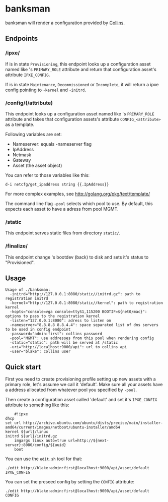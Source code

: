 # banksman

banksman will render a configuration provided by [Collins](http://tumblr.github.io/collins/).

## Endpoints

### /ipxe/<tag>

If <tag> is in state `Provisioning`, this endpoint looks up a configuration
asset named like <tag>'s `PRIMARY_ROLE` attribute and return that configuration
asset's attribute `IPXE_CONFIG`.

If <tag> is in state `Maintenance`, `Decommissioned` or `Incomplete`, it will
return a ipxe config pointing to `-kernel` and `-initrd`.


### /config/<tag>(/attribute)

This endpoint looks up a configuration asset named like <tag>'s `PRIMARY_ROLE`
attribute and takes that configuration assets's attribute `CONFIG_<attribute>`
as a template.

Following variables are set:

- Nameserver: equals -nameserver flag
- IpAddress
- Netmask
- Gateway
- Asset (the asset object)

You can refer to those variables like this:

    d-i netcfg/get_ipaddress string {{.IpAddress}}

For more complex examples, see http://golang.org/pkg/text/template/

The command line flag `-pool` selects which pool to use. By default, this
expects each asset to have a adress from pool MGMT.

### /static

This endpoint serves static files from directory `static/`.

### /finalize/<tag>

This endpoint change <tag>'s bootdev (back) to disk and sets it's status to
"Provisioned".

## Usage

    Usage of ./banksman:
      -initrd="http://127.0.0.1:8080/static//initrd.gz": path to registration initrd
      -kernel="http://127.0.0.1:8080/static//kernel": path to registration kernel
      -kopts="console=vga console=ttyS1,115200 BOOTIF=${net0/mac}": options to pass to the registration kernel
      -listen="127.0.0.1:8080": adress to listen on
      -nameserver="8.8.8.8 8.8.4.4": space separated list of dns servers to be used in config endpoint
      -password="admin:first": collins password
      -pool="MGMT": use addresses from this pool when rendering config
      -static="static": path will be served at /static
      -uri="http://localhost:9000/api": url to collins api
      -user="blake": collins user

## Quick start

First you need to create provisioning profile setting up new assets with a
primary role, let's assume we call it 'default'. Make sure all your assets
have a address allocated from whatever pool you specified by `-pool`.

Then create a configuration asset called 'default' and set it's `IPXE_CONFIG`
attribute to something like this:

		#!ipxe 
    dhcp
    set url http://archive.ubuntu.com/ubuntu/dists/precise/main/installer-amd64/current/images/netboot/ubuntu-installer/amd64
    kernel ${url}/linux
    initrd ${url}/initrd.gz
		imgargs linux auto=true url=http://${next-server}:8080/config/${uuid}
		boot


You can use the `edit.sh` tool for that:

    ./edit http://blake:admin:first@localhost:9000/api/asset/default IPXE_CONFIG

You can set the preseed config by setting the `CONFIG` attribute:

    ./edit http://blake:admin:first@localhost:9000/api/asset/default CONFIG


